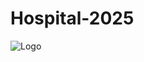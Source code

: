 # Hospital-2025

![Logo](https://lh3.googleusercontent.com/drive-storage/AJQWtBOpX-m4BIPlfnU-umK_5aJA80Bag1Jmcw8DfP0Xy3WtvN9m1dGpS89WBEDR8wyUUUU_5DWKkaNKmc5d5wKzHrBHROdCMMpg3yki8BVv0W9mT0I=w1366-h590)
